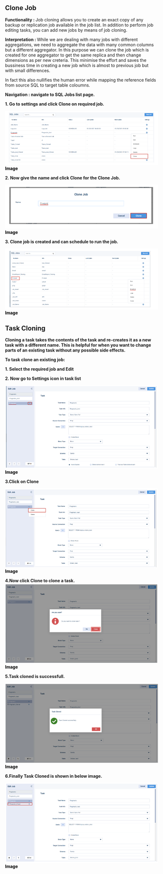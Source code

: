 ## Clone Job

<b> Functionality :  </b>Job cloning allows you to create an exact copy of any backup or replication job available in the job list. In addition to perform job editing tasks, you can add new jobs by means of job cloning.

  

 <b>Interpretation :  </b> While we are dealing with many jobs with different aggregations, we need to aggregate the data with many common columns but a different aggregator. In this purpose we can clone the job which is created for one aggregator  to get the same replica and then change dimensions as per new creteria. This minimise the effort and saves the bussiness time in creating a new job which is almost to previous job but with small differences.

  

In fact this also nullifies the human error while mapping the reference fields from source SQL to target table coloumns.

  <b>Navigation : navigate to SQL Jobs list page.

 <b>1. </b>Go to settings and click  <b> Clone </b> on required job.


![enter image description here](https://github.com/surifirstpin/AcuBI_Technical_Documents/blob/master/images/I1.png?raw=true)<b><font color = "Black" >Image </font></b>

<b>2. </b>Now give the name and click Clone for the  <b>Clone Job</b>.

![enter image description here](https://github.com/surifirstpin/AcuBI_Technical_Documents/blob/master/images/I2.png?raw=true)
<b><font color = "Black" >Image</font></b>


<b>3. </b>  <b>Clone job </b> is created and can schedule to run the job.

![enter image description here](https://github.com/surifirstpin/AcuBI_Technical_Documents/blob/master/images/I3.png?raw=true)
<b><font color = "Black" >Image </font></b>

## Task Cloning

  

Cloning a task takes the contents of the task and re-creates it as a new task with a different name. This is helpful for when you want to change parts of an existing task without any possible side effects.

  

  

To task clone an existing job:

<b>1.</b> Select the required job and **Edit**

<b>2.</b> Now go to **Settings** icon in task list

![enter image description here](https://github.com/surifirstpin/AcuBI_Technical_Documents/blob/master/images/tc1.png?raw=true)
<b><font color = "Black" >Image </font></b>

3.Click on **Clone**

![enter image description here](https://github.com/surifirstpin/AcuBI_Technical_Documents/blob/master/images/TC2.png?raw=true)
<b><font color = "Black" >Image </font></b>



4.Now click **Clone** to clone a task.
![enter image description here](https://github.com/surifirstpin/AcuBI_Technical_Documents/blob/master/images/TC3.png?raw=true)
<b><font color = "Black" >Image </font></b>


5.Task cloned is successfull.

![enter image description here](https://github.com/surifirstpin/AcuBI_Technical_Documents/blob/master/images/TC4.png?raw=true)
<b><font color = "Black" >Image </font></b>



6.Finally **Task Cloned** is shown in below image.

![enter image description here](https://github.com/surifirstpin/AcuBI_Technical_Documents/blob/master/images/TC5.png?raw=true)
<b><font color = "Black" >Image </font></b>
<!--stackedit_data:
eyJoaXN0b3J5IjpbMTAyMjM3NTQ5Nyw0MzExNDI1NzcsLTE3ND
A2MjYxNThdfQ==
-->